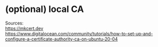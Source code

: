 # (optional) local CA

Sources: \
https://mkcert.dev \
https://www.digitalocean.com/community/tutorials/how-to-set-up-and-configure-a-certificate-authority-ca-on-ubuntu-20-04
